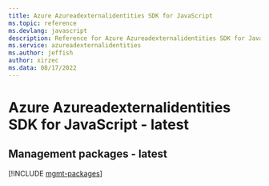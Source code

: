 ```yaml
---
title: Azure Azureadexternalidentities SDK for JavaScript
ms.topic: reference
ms.devlang: javascript
description: Reference for Azure Azureadexternalidentities SDK for JavaScript
ms.service: azureadexternalidentities
ms.author: jeffish
author: xirzec
ms.data: 08/17/2022
---
```

# Azure Azureadexternalidentities SDK for JavaScript - latest

## Management packages - latest
[!INCLUDE [mgmt-packages](azureadexternalidentities-mgmt-index.md)]